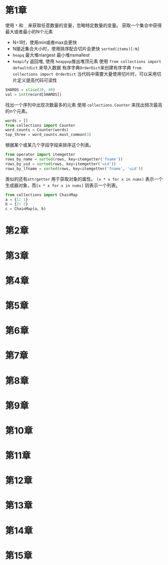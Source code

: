 # 第1章
使用 `*` 和 `_` 来获取任意数量的变量，忽略特定数量的变量。
获取一个集合中获得最大或者最小的N个元素
- N=1时，使用min或者max会更快
- N接近集合大小时，使用排序配合切片会更快 `sorted(items)[:N]`
- `heapq` 最大堆nlargest  最小堆nsmallest
- `heapify` 返回堆, 使用 `heappop`推出堆顶元素
使用 `from collections import defaultdict` 来导入数据
有序字典`OrderDict`来创建有序字典 `from collections import OrderDict`
当代码中需要大量使用切片时，可以采用切片定义提高代码可读性
```python
SHARDS = slice(20, 40)
val = int(record[SHARDS])
```
找出一个序列中出现次数最多的元素
使用 `collections.Counter` 来找出频次最高的n个元素。
```python
words = []
from collections import Counter
word_counts = Counter(words)
top_three = word_counts.most_common(3)
```
根据某个或某几个字段字段来排序这个列表。
```python
from operator import itemgetter
rows_by_name = sorted(rows, key=itemgetter('fname'))
rows_by_uid = sorted(rows, key=itemgetter('uid'))
rows_by_lfname = sorted(rows, key=itemgetter('fname', 'uid'))
```
类似的还有`attrgetter` 用于获取对象的属性。
`(x * x for x in nums)` 表示一个生成器对象，而`[x * x for x in nums]` 则表示一个列表。
```python
from collections import ChainMap
a = {1: 1}
b = {2: 2}
c = ChainMap(a, b)
```
# 第2章
# 第3章
# 第4章
# 第5章
# 第6章
# 第7章
# 第8章
# 第9章
# 第10章
# 第11章
# 第12章
# 第13章
# 第14章
# 第15章
